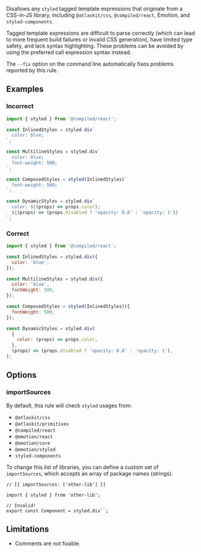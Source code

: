 Disallows any `styled` tagged template expressions that originate from a CSS-in-JS library, including `@atlaskit/css`, `@compiled/react`, Emotion, and `styled-components`.

Tagged template expressions are difficult to parse correctly (which can lead to more frequent build failures or invalid CSS generation), have limited type safety, and lack syntax highlighting. These problems can be avoided by using the preferred call expression syntax instead.

The `--fix` option on the command line automatically fixes problems reported by this rule.

## Examples

### Incorrect

```js
import { styled } from '@compiled/react';

const InlinedStyles = styled.div`
  color: blue;
`;

const MultilineStyles = styled.div`
  color: blue;
  font-weight: 500;
`;

const ComposedStyles = styled(InlinedStyles)`
  font-weight: 500;
`;

const DynamicStyles = styled.div`
  color: ${(props) => props.color};
  ${(props) => (props.disabled ? 'opacity: 0.8' : 'opacity: 1')}
`;
```

### Correct

```js
import { styled } from '@compiled/react';

const InlinedStyles = styled.div({
  color: 'blue',
});

const MultilineStyles = styled.div({
  color: 'blue',
  fontWeight: 500,
});

const ComposedStyles = styled(InlinedStyles)({
  fontWeight: 500,
});

const DynamicStyles = styled.div(
  {
    color: (props) => props.color,
  },
  (props) => (props.disabled ? 'opacity: 0.8' : 'opacity: 1'),
);
```

## Options

### importSources

By default, this rule will check `styled` usages from:

- `@atlaskit/css`
- `@atlaskit/primitives`
- `@compiled/react`
- `@emotion/react`
- `@emotion/core`
- `@emotion/styled`
- `styled-components`

To change this list of libraries, you can define a custom set of `importSources`, which accepts an array of package names (strings).

```tsx
// [{ importSources: ['other-lib'] }]

import { styled } from 'other-lib';

// Invalid!
export const Component = styled.div``;
```

## Limitations

- Comments are not fixable.
